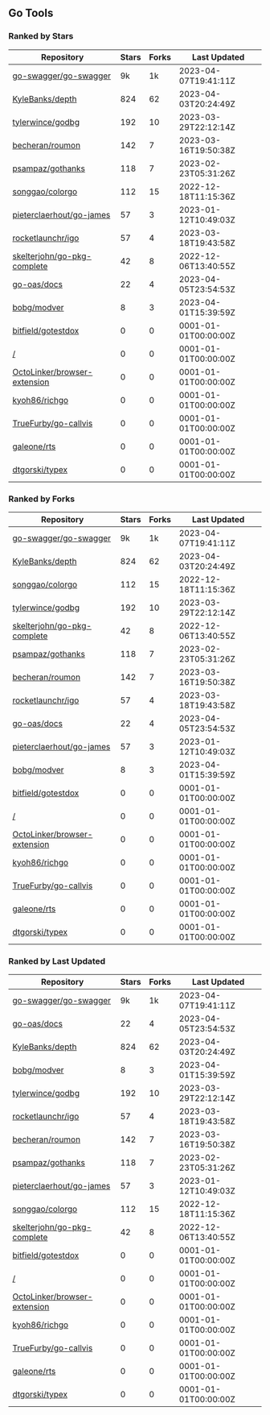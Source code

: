 ## Go Tools

### Ranked by Stars

| Repository | Stars | Forks | Last Updated |
|------------|-------|-------|--------------|
| [go-swagger/go-swagger](https://github.com/go-swagger/go-swagger) | 9k | 1k | 2023-04-07T19:41:11Z |
| [KyleBanks/depth](https://github.com/KyleBanks/depth) | 824 | 62 | 2023-04-03T20:24:49Z |
| [tylerwince/godbg](https://github.com/tylerwince/godbg) | 192 | 10 | 2023-03-29T22:12:14Z |
| [becheran/roumon](https://github.com/becheran/roumon) | 142 | 7 | 2023-03-16T19:50:38Z |
| [psampaz/gothanks](https://github.com/psampaz/gothanks) | 118 | 7 | 2023-02-23T05:31:26Z |
| [songgao/colorgo](https://github.com/songgao/colorgo) | 112 | 15 | 2022-12-18T11:15:36Z |
| [pieterclaerhout/go-james](https://github.com/pieterclaerhout/go-james) | 57 | 3 | 2023-01-12T10:49:03Z |
| [rocketlaunchr/igo](https://github.com/rocketlaunchr/igo) | 57 | 4 | 2023-03-18T19:43:58Z |
| [skelterjohn/go-pkg-complete](https://github.com/skelterjohn/go-pkg-complete) | 42 | 8 | 2022-12-06T13:40:55Z |
| [go-oas/docs](https://github.com/go-oas/docs) | 22 | 4 | 2023-04-05T23:54:53Z |
| [bobg/modver](https://github.com/bobg/modver) | 8 | 3 | 2023-04-01T15:39:59Z |
| [bitfield/gotestdox](https://github.com/bitfield/gotestdox) | 0 | 0 | 0001-01-01T00:00:00Z |
| [/](https://github.com/dustinblackman/gomodrun/) | 0 | 0 | 0001-01-01T00:00:00Z |
| [OctoLinker/browser-extension](https://github.com/OctoLinker/browser-extension) | 0 | 0 | 0001-01-01T00:00:00Z |
| [kyoh86/richgo](https://github.com/kyoh86/richgo) | 0 | 0 | 0001-01-01T00:00:00Z |
| [TrueFurby/go-callvis](https://github.com/TrueFurby/go-callvis) | 0 | 0 | 0001-01-01T00:00:00Z |
| [galeone/rts](https://github.com/galeone/rts) | 0 | 0 | 0001-01-01T00:00:00Z |
| [dtgorski/typex](https://github.com/dtgorski/typex) | 0 | 0 | 0001-01-01T00:00:00Z |

### Ranked by Forks

| Repository | Stars | Forks | Last Updated |
|------------|-------|-------|--------------|
| [go-swagger/go-swagger](https://github.com/go-swagger/go-swagger) | 9k | 1k | 2023-04-07T19:41:11Z |
| [KyleBanks/depth](https://github.com/KyleBanks/depth) | 824 | 62 | 2023-04-03T20:24:49Z |
| [songgao/colorgo](https://github.com/songgao/colorgo) | 112 | 15 | 2022-12-18T11:15:36Z |
| [tylerwince/godbg](https://github.com/tylerwince/godbg) | 192 | 10 | 2023-03-29T22:12:14Z |
| [skelterjohn/go-pkg-complete](https://github.com/skelterjohn/go-pkg-complete) | 42 | 8 | 2022-12-06T13:40:55Z |
| [psampaz/gothanks](https://github.com/psampaz/gothanks) | 118 | 7 | 2023-02-23T05:31:26Z |
| [becheran/roumon](https://github.com/becheran/roumon) | 142 | 7 | 2023-03-16T19:50:38Z |
| [rocketlaunchr/igo](https://github.com/rocketlaunchr/igo) | 57 | 4 | 2023-03-18T19:43:58Z |
| [go-oas/docs](https://github.com/go-oas/docs) | 22 | 4 | 2023-04-05T23:54:53Z |
| [pieterclaerhout/go-james](https://github.com/pieterclaerhout/go-james) | 57 | 3 | 2023-01-12T10:49:03Z |
| [bobg/modver](https://github.com/bobg/modver) | 8 | 3 | 2023-04-01T15:39:59Z |
| [bitfield/gotestdox](https://github.com/bitfield/gotestdox) | 0 | 0 | 0001-01-01T00:00:00Z |
| [/](https://github.com/dustinblackman/gomodrun/) | 0 | 0 | 0001-01-01T00:00:00Z |
| [OctoLinker/browser-extension](https://github.com/OctoLinker/browser-extension) | 0 | 0 | 0001-01-01T00:00:00Z |
| [kyoh86/richgo](https://github.com/kyoh86/richgo) | 0 | 0 | 0001-01-01T00:00:00Z |
| [TrueFurby/go-callvis](https://github.com/TrueFurby/go-callvis) | 0 | 0 | 0001-01-01T00:00:00Z |
| [galeone/rts](https://github.com/galeone/rts) | 0 | 0 | 0001-01-01T00:00:00Z |
| [dtgorski/typex](https://github.com/dtgorski/typex) | 0 | 0 | 0001-01-01T00:00:00Z |

### Ranked by Last Updated

| Repository | Stars | Forks | Last Updated |
|------------|-------|-------|--------------|
| [go-swagger/go-swagger](https://github.com/go-swagger/go-swagger) | 9k | 1k | 2023-04-07T19:41:11Z |
| [go-oas/docs](https://github.com/go-oas/docs) | 22 | 4 | 2023-04-05T23:54:53Z |
| [KyleBanks/depth](https://github.com/KyleBanks/depth) | 824 | 62 | 2023-04-03T20:24:49Z |
| [bobg/modver](https://github.com/bobg/modver) | 8 | 3 | 2023-04-01T15:39:59Z |
| [tylerwince/godbg](https://github.com/tylerwince/godbg) | 192 | 10 | 2023-03-29T22:12:14Z |
| [rocketlaunchr/igo](https://github.com/rocketlaunchr/igo) | 57 | 4 | 2023-03-18T19:43:58Z |
| [becheran/roumon](https://github.com/becheran/roumon) | 142 | 7 | 2023-03-16T19:50:38Z |
| [psampaz/gothanks](https://github.com/psampaz/gothanks) | 118 | 7 | 2023-02-23T05:31:26Z |
| [pieterclaerhout/go-james](https://github.com/pieterclaerhout/go-james) | 57 | 3 | 2023-01-12T10:49:03Z |
| [songgao/colorgo](https://github.com/songgao/colorgo) | 112 | 15 | 2022-12-18T11:15:36Z |
| [skelterjohn/go-pkg-complete](https://github.com/skelterjohn/go-pkg-complete) | 42 | 8 | 2022-12-06T13:40:55Z |
| [bitfield/gotestdox](https://github.com/bitfield/gotestdox) | 0 | 0 | 0001-01-01T00:00:00Z |
| [/](https://github.com/dustinblackman/gomodrun/) | 0 | 0 | 0001-01-01T00:00:00Z |
| [OctoLinker/browser-extension](https://github.com/OctoLinker/browser-extension) | 0 | 0 | 0001-01-01T00:00:00Z |
| [kyoh86/richgo](https://github.com/kyoh86/richgo) | 0 | 0 | 0001-01-01T00:00:00Z |
| [TrueFurby/go-callvis](https://github.com/TrueFurby/go-callvis) | 0 | 0 | 0001-01-01T00:00:00Z |
| [galeone/rts](https://github.com/galeone/rts) | 0 | 0 | 0001-01-01T00:00:00Z |
| [dtgorski/typex](https://github.com/dtgorski/typex) | 0 | 0 | 0001-01-01T00:00:00Z |

